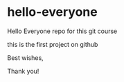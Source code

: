 # hello-everyone
Hello Everyone repo for this git course

this is the first project on github

Best wishes,


Thank you!
